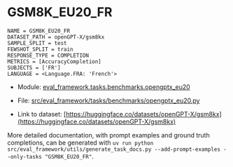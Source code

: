 # GSM8K_EU20_FR

````
NAME = GSM8K_EU20_FR
DATASET_PATH = openGPT-X/gsm8kx
SAMPLE_SPLIT = test
FEWSHOT_SPLIT = train
RESPONSE_TYPE = COMPLETION
METRICS = [AccuracyCompletion]
SUBJECTS = ['FR']
LANGUAGE = <Language.FRA: 'French'>
````

- Module: [eval_framework.tasks.benchmarks.opengptx_eu20](eval_framework.tasks.benchmarks.opengptx_eu20)

- File: [src/eval_framework/tasks/benchmarks/opengptx_eu20.py](../../src/eval_framework/tasks/benchmarks/opengptx_eu20.py)

- Link to dataset: [https://huggingface.co/datasets/openGPT-X/gsm8kx](https://huggingface.co/datasets/openGPT-X/gsm8kx)

More detailed documentation, with prompt examples and ground truth completions, can be generated with `uv run python src/eval_framework/utils/generate_task_docs.py --add-prompt-examples --only-tasks "GSM8K_EU20_FR"`.
